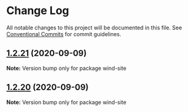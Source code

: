 # Change Log

All notable changes to this project will be documented in this file.
See [Conventional Commits](https://conventionalcommits.org) for commit guidelines.

## [1.2.21](https://github.com/gatsbyjs/gatsby-starter-default/compare/wind-site@1.2.20...wind-site@1.2.21) (2020-09-09)

**Note:** Version bump only for package wind-site





## [1.2.20](https://github.com/gatsbyjs/gatsby-starter-default/compare/wind-site@1.2.19...wind-site@1.2.20) (2020-09-09)

**Note:** Version bump only for package wind-site
